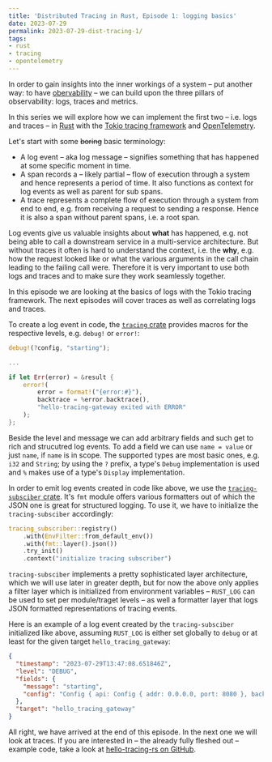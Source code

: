 ```yaml
---
title: 'Distributed Tracing in Rust, Episode 1: logging basics'
date: 2023-07-29
permalink: 2023-07-29-dist-tracing-1/
tags:
- rust
- tracing
- opentelemetry
---
```


In order to gain insights into the inner workings of a system – put another way: to have [obervability](https://opentelemetry.io/docs/concepts/observability-primer/#what-is-observability) – we can build upon the three pillars of observability: logs, traces and metrics.

In this series we will explore how we can implement the first two – i.e. logs and traces – in [Rust](https://www.rust-lang.org/) with the [Tokio tracing framework](https://github.com/tokio-rs/tracing) and [OpenTelemetry](https://opentelemetry.io/).

Let's start with some ~~boring~~ basic terminology:

- A log event – aka log message – signifies something that has happened at some specific moment in time.
- A span records a – likely partial – flow of execution through a system and hence represents a period of time. It also functions as context for log events as well as parent for sub spans.
- A trace represents a complete flow of execution through a system from end to end, e.g. from receiving a request to sending a response. Hence it is also a span without parent spans, i.e. a root span.

Log events give us valuable insights about **what** has happened, e.g. not being able to call a downstream service in a multi-service architecture. But without traces it often is hard to understand the context, i.e. the **why**, e.g. how the request looked like or what the various arguments in the call chain leading to the failing call were. Therefore it is very important to use both logs and traces and to make sure they work seamlessly together.

In this episode we are looking at the basics of logs with the Tokio tracing framework. The next episodes will cover traces as well as correlating logs and traces.

To create a log event in code, the [`tracing` crate](https://crates.io/crates/tracing) provides macros for the respective levels, e.g. `debug!` or `error!`:

```rust
debug!(?config, "starting");

...

if let Err(error) = &result {
    error!(
        error = format!("{error:#}"),
        backtrace = %error.backtrace(),
        "hello-tracing-gateway exited with ERROR"
    );
};
```

Beside the level and message we can add arbitrary fields and such get to rich and strucutred log events. To add a field we can use `name = value` or just `name`, if `name` is in scope. The supported types are most basic ones, e.g. `i32` and `String`; by using the `?` prefix, a type's `Debug` implementation is used and `%` makes use of a type's `Display` implementation.

In order to emit log events created in code like above, we use the [`tracing-subsciber` crate](https://crates.io/crates/tracing-subscriber). It's `fmt` module offers various formatters out of which the JSON one is great for structured logging. To use it, we have to initialize the `tracing-subsciber` accordingly:

```rust
tracing_subscriber::registry()
    .with(EnvFilter::from_default_env())
    .with(fmt::layer().json())
    .try_init()
    .context("initialize tracing subscriber")
```

`tracing-subsciber` implements a pretty sophisticated layer architecture, which we will use later in greater depth, but for now the above only applies a filter layer which is initialized from environment variables – `RUST_LOG` can be used to set per module/traget levels – as well a formatter layer that logs JSON formatted representations of tracing events.

Here is an example of a log event created by the `tracing-subsciber` initialized like above, assuming `RUST_LOG` is either set globally to `debug` or at least for the given target `hello_tracing_gateway`:

```json
{
  "timestamp": "2023-07-29T13:47:08.651846Z",
  "level": "DEBUG",
  "fields": {
    "message": "starting",
    "config": "Config { api: Config { addr: 0.0.0.0, port: 8080 }, backend: Config { endpoint: \"http://localhost:8090\" }, tracing: TracingConfig { service_name: \"hello-tracing-gateway\", otlp_exporter_endpoint: \"http://localhost:4317\" } }"
  },
  "target": "hello_tracing_gateway"
}
```

All right, we have arrived at the end of this episode. In the next one we will look at traces. If you are interested in – the already fully fleshed out – example code, take a look at [hello-tracing-rs on GitHub](https://github.com/hseeberger/hello-tracing-rs/).